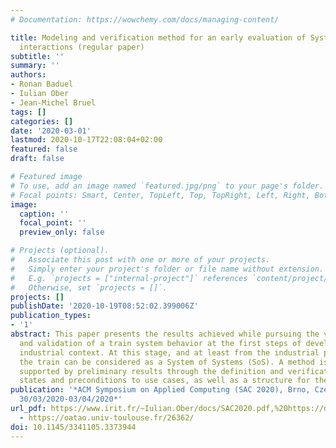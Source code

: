 ```yaml
---
# Documentation: https://wowchemy.com/docs/managing-content/

title: Modeling and verification method for an early evaluation of Systems of Systems
  interactions (regular paper)
subtitle: ''
summary: ''
authors:
- Ronan Baduel
- Iulian Ober
- Jean-Michel Bruel
tags: []
categories: []
date: '2020-03-01'
lastmod: 2020-10-17T22:08:04+02:00
featured: false
draft: false

# Featured image
# To use, add an image named `featured.jpg/png` to your page's folder.
# Focal points: Smart, Center, TopLeft, Top, TopRight, Left, Right, BottomLeft, Bottom, BottomRight.
image:
  caption: ''
  focal_point: ''
  preview_only: false

# Projects (optional).
#   Associate this post with one or more of your projects.
#   Simply enter your project's folder or file name without extension.
#   E.g. `projects = ["internal-project"]` references `content/project/deep-learning/index.md`.
#   Otherwise, set `projects = []`.
projects: []
publishDate: '2020-10-19T08:52:02.399006Z'
publication_types:
- '1'
abstract: This paper presents the results achieved while pursuing the verification
  and validation of a train system behavior at the first steps of development in an
  industrial context. At this stage, and at least from the industrial point of view,
  the train can be considered as a System of Systems (SoS). A method is proposed,
  supported by preliminary results through the definition and verification of constrained
  states and preconditions to use cases, as well as a structure for the behavior.
publication: '*ACM Symposium on Applied Computing (SAC 2020), Brno, Czech Republic,
  30/03/2020-03/04/2020*'
url_pdf: https://www.irit.fr/~Iulian.Ober/docs/SAC2020.pdf,%20https://doi.org/10.1145/3341105.3373944
  - https://oatao.univ-toulouse.fr/26362/
doi: 10.1145/3341105.3373944
---
```

